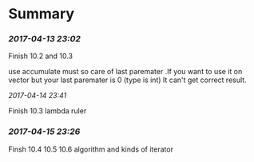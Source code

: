 Summary
=======================================

### *2017-04-13 23:02*

Finish 10.2 and 10.3

use accumulate must so care of last paremater .If you want to use it on vector<double> but your last paremater is 0 (type is int)
It can't get correct result.	

*2017-04-14 23:41*

Finish 10.3 lambda ruler


### *2017-04-15 23:26*

Finsh 10.4 10.5 10.6
algorithm and kinds of iterator
